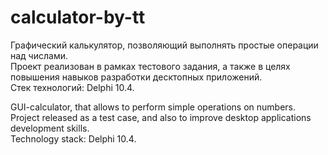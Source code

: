 # calculator-by-tt

Графический калькулятор, позволяющий выполнять простые операции над числами.<br>
Проект реализован в рамках тестового задания, а также в целях повышения навыков разработки десктопных приложений.<br>
Стек технологий: Delphi 10.4.

GUI-calculator, that allows to perform simple operations on numbers.<br>
Project released as a test case, and also to improve desktop applications development skills.<br>
Technology stack: Delphi 10.4.
